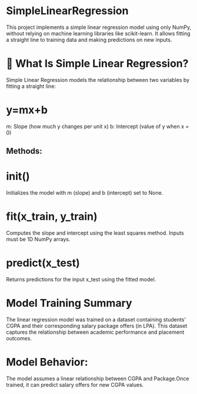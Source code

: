 # SimpleLinearRegression
This project implements a simple linear regression model using only NumPy, without relying on machine learning libraries like scikit-learn. It allows fitting a straight line to training data and making predictions on new inputs.
# 🧠 What Is Simple Linear Regression?
Simple Linear Regression models the relationship between two variables by fitting a straight line:
# y=mx+b
m: Slope (how much y changes per unit x)
b: Intercept (value of y when x = 0)
## Methods:
# __init__()
Initializes the model with m (slope) and b (intercept) set to None.
# fit(x_train, y_train)
Computes the slope and intercept using the least squares method.
Inputs must be 1D NumPy arrays.
# predict(x_test)
Returns predictions for the input x_test using the fitted model.
# Model Training Summary
The linear regression model was trained on a dataset containing students' CGPA and their corresponding salary package offers (in LPA). This dataset captures the relationship between academic performance and placement outcomes.
# Model Behavior:
The model assumes a linear relationship between CGPA and Package.Once trained, it can predict salary offers for new CGPA values.

